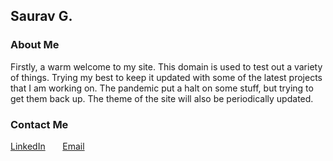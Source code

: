 ## Saurav G.

### About Me
Firstly, a warm welcome to my site. This domain is used to test out a variety of things. Trying my best to keep it updated with some of the latest projects that I am working on. The pandemic put a halt on some stuff, but trying to get them back up. The theme of the site will also be periodically updated. 

### Contact Me

[LinkedIn](https://www.linkedin.com/in/nepsaurav/)
&nbsp;&nbsp;&nbsp;&nbsp;&nbsp;
[Email](mailto:bloggerguy.saurav158@gmai.com)
